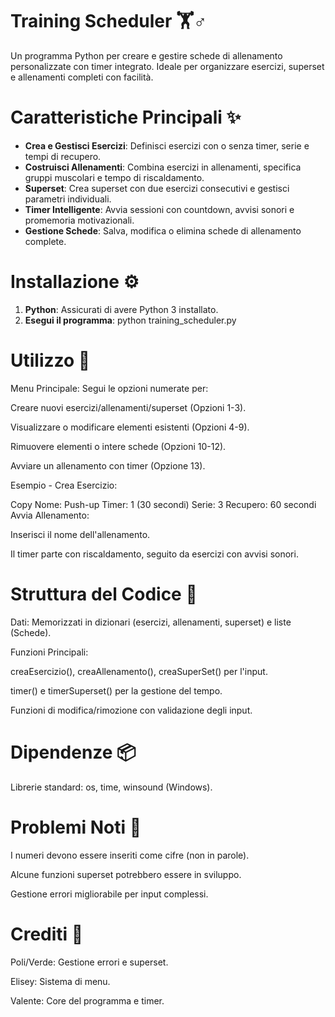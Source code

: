 # Training Scheduler 🏋️♂️

Un programma Python per creare e gestire schede di allenamento personalizzate con timer integrato. Ideale per organizzare esercizi, superset e allenamenti completi con facilità.

# Caratteristiche Principali ✨

- **Crea e Gestisci Esercizi**: Definisci esercizi con o senza timer, serie e tempi di recupero.
- **Costruisci Allenamenti**: Combina esercizi in allenamenti, specifica gruppi muscolari e tempo di riscaldamento.
- **Superset**: Crea superset con due esercizi consecutivi e gestisci parametri individuali.
- **Timer Intelligente**: Avvia sessioni con countdown, avvisi sonori e promemoria motivazionali.
- **Gestione Schede**: Salva, modifica o elimina schede di allenamento complete.

# Installazione ⚙️

1. **Python**: Assicurati di avere Python 3 installato.
2. **Esegui il programma**:
   python training_scheduler.py

# Utilizzo 🚀
Menu Principale: Segui le opzioni numerate per:

Creare nuovi esercizi/allenamenti/superset (Opzioni 1-3).

Visualizzare o modificare elementi esistenti (Opzioni 4-9).

Rimuovere elementi o intere schede (Opzioni 10-12).

Avviare un allenamento con timer (Opzione 13).

Esempio - Crea Esercizio:

Copy
Nome: Push-up
Timer: 1 (30 secondi)
Serie: 3
Recupero: 60 secondi
Avvia Allenamento:

Inserisci il nome dell'allenamento.

Il timer parte con riscaldamento, seguito da esercizi con avvisi sonori.

# Struttura del Codice 📂
Dati: Memorizzati in dizionari (esercizi, allenamenti, superset) e liste (Schede).

Funzioni Principali:

creaEsercizio(), creaAllenamento(), creaSuperSet() per l'input.

timer() e timerSuperset() per la gestione del tempo.

Funzioni di modifica/rimozione con validazione degli input.

# Dipendenze 📦
Librerie standard: os, time, winsound (Windows).

# Problemi Noti 🐞
I numeri devono essere inseriti come cifre (non in parole).

Alcune funzioni superset potrebbero essere in sviluppo.

Gestione errori migliorabile per input complessi.

# Crediti 👏
Poli/Verde: Gestione errori e superset.

Elisey: Sistema di menu.

Valente: Core del programma e timer.
